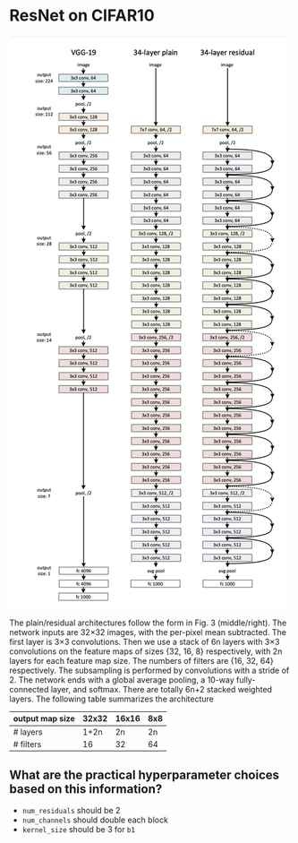 # ResNet on CIFAR10

![Figure 3](attachments/2023-05-24-18-59-07.png)

The plain/residual architectures follow the form in Fig. 3 (middle/right). The network inputs are 32×32 images, with the per-pixel mean subtracted. The first layer is 3×3 convolutions. Then we use a stack of 6n layers with 3×3 convolutions on the feature maps of sizes {32, 16, 8} respectively, with 2n layers for each feature map size. The numbers of filters are {16, 32, 64} respectively. The subsampling is performed by convolutions with a stride of 2. The network ends with a global average pooling, a 10-way fully-connected layer, and softmax. There are totally 6n+2 stacked weighted layers. The following table summarizes the architecture

| output map size | 32x32 | 16x16 | 8x8 |
| --------------- | ----- | ----- | --- |
| # layers        | 1+2n  | 2n    | 2n  |
| # filters       | 16    | 32    | 64  |


## What are the practical hyperparameter choices based on this information?

- `num_residuals` should be 2
- `num_channels` should double each block
- `kernel_size` should be 3 for `b1`